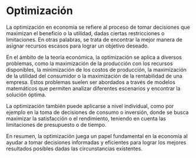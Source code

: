 # Optimización

La optimización en economía se refiere al proceso de tomar decisiones que maximizan el beneficio o la utilidad, dadas ciertas restricciones o limitaciones. En otras palabras, se trata de encontrar la mejor manera de asignar recursos escasos para lograr un objetivo deseado.

En el ámbito de la teoría económica, la optimización se aplica a diversos problemas, como la maximización de la producción con los recursos disponibles, la minimización de los costos de producción, la maximización de la utilidad del consumidor o la maximización de la rentabilidad de una empresa. Estos problemas suelen ser abordados a través de modelos matemáticos que permiten analizar diferentes escenarios y encontrar la solución óptima.

La optimización también puede aplicarse a nivel individual, como por ejemplo en la toma de decisiones de consumo o inversión, donde se busca maximizar la satisfacción o el rendimiento, teniendo en cuenta las limitaciones de presupuesto o de tiempo.

En resumen, la optimización juega un papel fundamental en la economía al ayudar a tomar decisiones informadas y eficientes para lograr los mejores resultados posibles dadas las circunstancias existentes.
